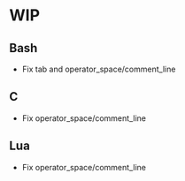 # WIP

## Bash

- Fix tab and operator_space/comment_line

## C

- Fix operator_space/comment_line

## Lua

- Fix operator_space/comment_line
